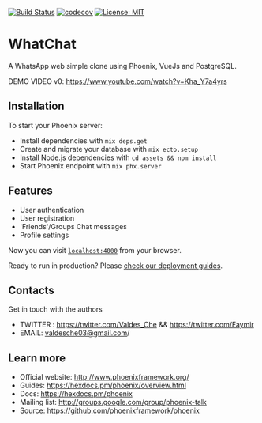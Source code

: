 [![Build Status](https://travis-ci.com/ValdesChe/WhatChat.svg?branch=master)](https://travis-ci.com/ValdesChe/WhatChat) [![codecov](https://codecov.io/gh/ValdesChe/WhatChat/branch/master/graph/badge.svg)](https://codecov.io/gh/ValdesChe/WhatChat) [![License: MIT](https://img.shields.io/badge/License-MIT-yellow.svg)](https://opensource.org/licenses/MIT)

# WhatChat

A WhatsApp web simple clone using Phoenix, VueJs and PostgreSQL.

DEMO VIDEO v0: https://www.youtube.com/watch?v=Kha_Y7a4yrs

## Installation

To start your Phoenix server:

- Install dependencies with `mix deps.get`
- Create and migrate your database with `mix ecto.setup`
- Install Node.js dependencies with `cd assets && npm install`
- Start Phoenix endpoint with `mix phx.server`

## Features

- User authentication
- User registration
- 'Friends'/Groups Chat messages
- Profile settings 

Now you can visit [`localhost:4000`](http://localhost:4000) from your browser.

Ready to run in production? Please [check our deployment guides](https://hexdocs.pm/phoenix/deployment.html).

## Contacts

Get in touch with the authors

- TWITTER : https://twitter.com/Valdes_Che && https://twitter.com/Faymir
- EMAIL: valdesche03@gmail.com/

## Learn more

- Official website: http://www.phoenixframework.org/
- Guides: https://hexdocs.pm/phoenix/overview.html
- Docs: https://hexdocs.pm/phoenix
- Mailing list: http://groups.google.com/group/phoenix-talk
- Source: https://github.com/phoenixframework/phoenix
